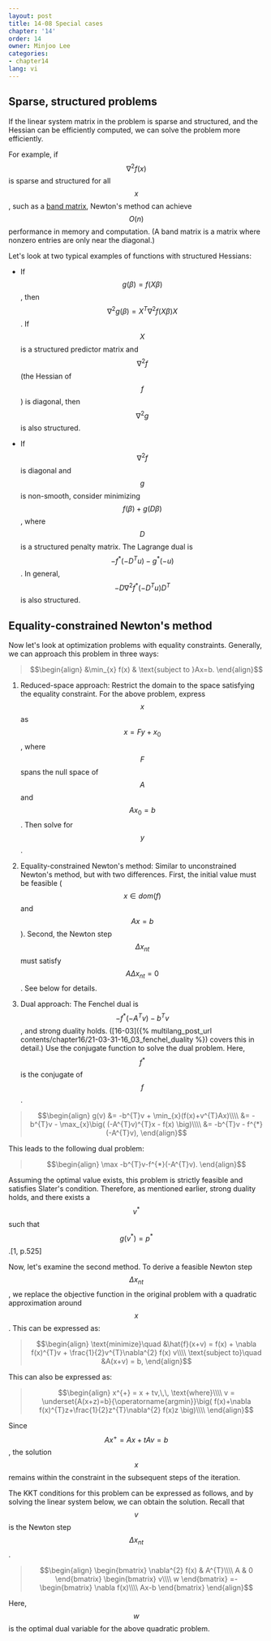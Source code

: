 ```yaml
---
layout: post
title: 14-08 Special cases
chapter: '14'
order: 14
owner: Minjoo Lee
categories:
- chapter14
lang: vi
---
```

<script type="text/x-mathjax-config">
MathJax.Hub.Config({
    displayAlign: "center"
    });
</script>

## Sparse, structured problems
If the linear system matrix in the problem is sparse and structured, and the Hessian can be efficiently computed, we can solve the problem more efficiently.

For example, if $$\nabla^{2}f(x)$$ is sparse and structured for all $$x$$, such as a [band matrix](https://en.wikipedia.org/wiki/Band_matrix), Newton's method can achieve $$O(n)$$ performance in memory and computation. (A band matrix is a matrix where nonzero entries are only near the diagonal.)

Let's look at two typical examples of functions with structured Hessians:

* If $$g(\beta) = f(X\beta)$$, then $$\nabla^{2}g(\beta)=X^{T}\nabla^{2}f(X\beta)X$$. If $$X$$ is a structured predictor matrix and $$\nabla^{2}f$$ (the Hessian of $$f$$) is diagonal, then $$\nabla^{2}g$$ is also structured.

* If $$\nabla^{2}f$$ is diagonal and $$g$$ is non-smooth, consider minimizing $$f(\beta)+g(D\beta)$$, where $$D$$ is a structured penalty matrix. The Lagrange dual is $$-f^{*}(-D^{T}u)-g^{*}(-u)$$. In general, $$-D\nabla^{2}f^{*}(-D^{T}u)D^{T}$$ is also structured.

## Equality-constrained Newton's method
Now let's look at optimization problems with equality constraints. Generally, we can approach this problem in three ways:
>$$\begin{align}
>&\min_{x} f(x) & \text{subject to }Ax=b.
>\end{align}$$

1) Reduced-space approach: Restrict the domain to the space satisfying the equality constraint. For the above problem, express $$x$$ as $$x=Fy+x_{0}$$, where $$F$$ spans the null space of $$A$$ and $$Ax_{0}=b$$. Then solve for $$y$$.

2) Equality-constrained Newton's method: Similar to unconstrained Newton's method, but with two differences. First, the initial value must be feasible ($$x \in dom (f)$$ and $$Ax = b$$). Second, the Newton step $$\Delta x_{nt}$$ must satisfy $$A\Delta x_{nt}=0$$. See below for details.

3) Dual approach: The Fenchel dual is $$-f^{*}(-A^{T}v)-b^{T}v$$, and strong duality holds. ([16-03]({% multilang_post_url contents/chapter16/21-03-31-16_03_fenchel_duality %}) covers this in detail.) Use the conjugate function to solve the dual problem. Here, $$f^{*}$$ is the conjugate of $$f$$.
>$$\begin{align}
>g(v) &= -b^{T}v + \min_{x}(f(x)+v^{T}Ax)\\\\
> &= -b^{T}v - \max_{x}\big( (-A^{T}v)^{T}x - f(x) \big)\\\\
> &= -b^{T}v - f^{*}(-A^{T}v),
>\end{align}$$

This leads to the following dual problem:

>$$\begin{align}
>\max -b^{T}v-f^{*}(-A^{T}v). 
>\end{align}$$

Assuming the optimal value exists, this problem is strictly feasible and satisfies Slater's condition. Therefore, as mentioned earlier, strong duality holds, and there exists a $$v^{*}$$ such that $$g(v^{*})=p^{*}$$.[1, p.525]

Now, let's examine the second method.
To derive a feasible Newton step $$\Delta x_{nt}$$, we replace the objective function in the original problem with a quadratic approximation around $$x$$. This can be expressed as:
>$$\begin{align}
>\text{minimize}\quad &\hat{f}(x+v) = f(x) + \nabla f(x)^{T}v + \frac{1}{2}v^{T}\nabla^{2} f(x) v\\\\
>\text{subject to}\quad &A(x+v) = b,
>\end{align}$$

This can also be expressed as:
>$$\begin{align}
>x^{+} = x + tv,\,\, \text{where}\\\\
>v = \underset{A(x+z)=b}{\operatorname{argmin}}\big( f(x)+\nabla f(x)^{T}z+\frac{1}{2}z^{T}\nabla^{2} f(x)z \big)\\\\
>\end{align}$$

Since $$Ax^{+} = Ax+tAv = b$$, the solution $$x$$ remains within the constraint in the subsequent steps of the iteration.

The KKT conditions for this problem can be expressed as follows, and by solving the linear system below, we can obtain the solution. Recall that $$v$$ is the Newton step $$\Delta x_{nt}$$.
>$$\begin{align}
>\begin{bmatrix}
> \nabla^{2} f(x) & A^{T}\\\\
> A & 0
>\end{bmatrix}
>\begin{bmatrix}
>v\\\\
>w
>\end{bmatrix}
>=-
>\begin{bmatrix}
>\nabla f(x)\\\\
>Ax-b
>\end{bmatrix}
>\end{align}$$

Here, $$w$$ is the optimal dual variable for the above quadratic problem.